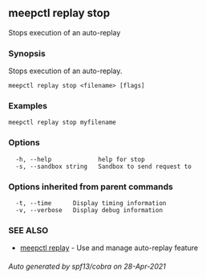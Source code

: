 ## meepctl replay stop

Stops execution of an auto-replay

### Synopsis

Stops execution of an auto-replay.

```
meepctl replay stop <filename> [flags]
```

### Examples

```
meepctl replay stop myfilename
```

### Options

```
  -h, --help             help for stop
  -s, --sandbox string   Sandbox to send request to
```

### Options inherited from parent commands

```
  -t, --time      Display timing information
  -v, --verbose   Display debug information
```

### SEE ALSO

* [meepctl replay](meepctl_replay.md)	 - Use and manage auto-replay feature

###### Auto generated by spf13/cobra on 28-Apr-2021
